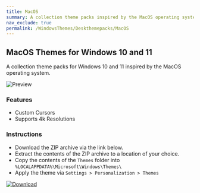 ```yaml
---
title: MacOS
summary: A collection theme packs inspired by the MacOS operating system
nav_exclude: true
permalink: /WindowsThemes/Deskthemepacks/MacOS
---
```


## MacOS Themes for Windows 10 and 11

A collection theme packs for Windows 10 and 11 inspired by the MacOS operating system.

![Preview](https://gitlab.com/the-back-room/deskthemepacks/sfw/macos/-/raw/main/Extras/Preview.bmp)

### Features

- Custom Cursors
- Supports 4k Resolutions

### Instructions

- Download the ZIP archive via the link below.
- Extract the contents of the ZIP archive to a location of your choice.
- Copy the contents of the `Themes` folder into `%LOCALAPPDATA%\Microsoft\Windows\Themes\`
- Apply the theme via `Settings > Personalization > Themes`

[![Download](https://img.shields.io/badge/Download-black?style=plastic&logo=gitlab&logoColor=white&logoSize=auto&label=GitLab&labelColor=red&color=black&cacheSeconds=3600)](https://gitlab.com/the-back-room/deskthemepacks/sfw/macos/-/archive/main/macos-main.zip)